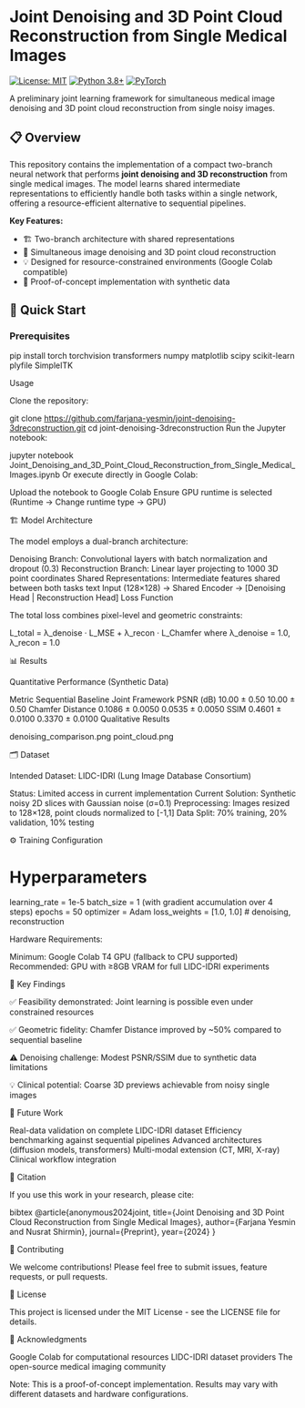 # Joint Denoising and 3D Point Cloud Reconstruction from Single Medical Images

[![License: MIT](https://img.shields.io/badge/License-MIT-yellow.svg)](https://opensource.org/licenses/MIT)
[![Python 3.8+](https://img.shields.io/badge/python-3.8+-blue.svg)](https://www.python.org/downloads/)
[![PyTorch](https://img.shields.io/badge/PyTorch-2.0+-red.svg)](https://pytorch.org/)

A preliminary joint learning framework for simultaneous medical image denoising and 3D point cloud reconstruction from single noisy images.

## 📋 Overview

This repository contains the implementation of a compact two-branch neural network that performs **joint denoising and 3D reconstruction** from single medical images. The model learns shared intermediate representations to efficiently handle both tasks within a single network, offering a resource-efficient alternative to sequential pipelines.

**Key Features:**
- 🏗️ Two-branch architecture with shared representations
- 🔄 Simultaneous image denoising and 3D point cloud reconstruction
- 💡 Designed for resource-constrained environments (Google Colab compatible)
- 🧪 Proof-of-concept implementation with synthetic data

## 🚀 Quick Start

### Prerequisites


pip install torch torchvision transformers numpy matplotlib scipy scikit-learn plyfile SimpleITK

Usage

Clone the repository:

git clone https://github.com/farjana-yesmin/joint-denoising-3dreconstruction.git
cd joint-denoising-3dreconstruction
Run the Jupyter notebook:

jupyter notebook Joint_Denoising_and_3D_Point_Cloud_Reconstruction_from_Single_Medical_Images.ipynb
Or execute directly in Google Colab:

Upload the notebook to Google Colab
Ensure GPU runtime is selected (Runtime → Change runtime type → GPU)

🏗️ Model Architecture

The model employs a dual-branch architecture:

Denoising Branch: Convolutional layers with batch normalization and dropout (0.3)
Reconstruction Branch: Linear layer projecting to 1000 3D point coordinates
Shared Representations: Intermediate features shared between both tasks
text
Input (128×128) → Shared Encoder → [Denoising Head | Reconstruction Head]
Loss Function

The total loss combines pixel-level and geometric constraints:


L_total = λ_denoise · L_MSE + λ_recon · L_Chamfer
where λ_denoise = 1.0, λ_recon = 1.0

📊 Results

Quantitative Performance (Synthetic Data)

Metric	Sequential Baseline	Joint Framework
PSNR (dB)	10.00 ± 0.50	10.00 ± 0.50
Chamfer Distance	0.1086 ± 0.0050	0.0535 ± 0.0050
SSIM	0.4601 ± 0.0100	0.3370 ± 0.0100
Qualitative Results

denoising_comparison.png
point_cloud.png

🗂️ Dataset

Intended Dataset: LIDC-IDRI (Lung Image Database Consortium)

Status: Limited access in current implementation
Current Solution: Synthetic noisy 2D slices with Gaussian noise (σ=0.1)
Preprocessing: Images resized to 128×128, point clouds normalized to [-1,1]
Data Split: 70% training, 20% validation, 10% testing

⚙️ Training Configuration


# Hyperparameters
learning_rate = 1e-5
batch_size = 1 (with gradient accumulation over 4 steps)
epochs = 50
optimizer = Adam
loss_weights = [1.0, 1.0]  # denoising, reconstruction

Hardware Requirements:

Minimum: Google Colab T4 GPU (fallback to CPU supported)
Recommended: GPU with ≥8GB VRAM for full LIDC-IDRI experiments


🎯 Key Findings


✅ Feasibility demonstrated: Joint learning is possible even under constrained resources

✅ Geometric fidelity: Chamfer Distance improved by ~50% compared to sequential baseline

⚠️ Denoising challenge: Modest PSNR/SSIM due to synthetic data limitations

💡 Clinical potential: Coarse 3D previews achievable from noisy single images




🔮 Future Work

Real-data validation on complete LIDC-IDRI dataset
Efficiency benchmarking against sequential pipelines
Advanced architectures (diffusion models, transformers)
Multi-modal extension (CT, MRI, X-ray)
Clinical workflow integration

📝 Citation

If you use this work in your research, please cite:

bibtex
@article{anonymous2024joint,
  title={Joint Denoising and 3D Point Cloud Reconstruction from Single Medical Images},
  author={Farjana Yesmin and Nusrat Shirmin},
  journal={Preprint},
  year={2024}
}

👥 Contributing

We welcome contributions! Please feel free to submit issues, feature requests, or pull requests.

📄 License

This project is licensed under the MIT License - see the LICENSE file for details.

🙏 Acknowledgments

Google Colab for computational resources
LIDC-IDRI dataset providers
The open-source medical imaging community

Note: This is a proof-of-concept implementation. Results may vary with different datasets and hardware configurations.

